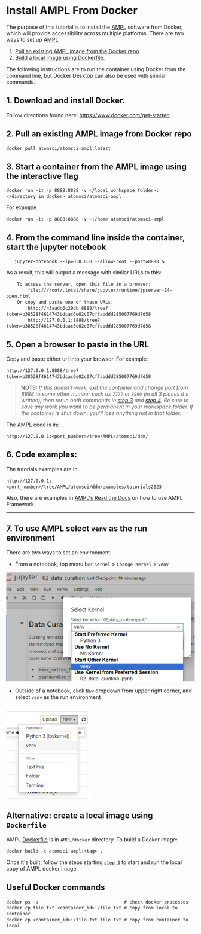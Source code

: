 # Install AMPL From Docker

The purpose of this tutorial is to install the [AMPL](https://github.com/ATOMScience-org/AMPL) software from Docker, which will
provide accessibility across multiple platforms. There are two ways to set up [AMPL](https://github.com/ATOMScience-org/AMPL): 

1. [Pull an existing AMPL image from the Docker repo](#2-pull-an-existing-ampl-image-from-docker-repo)
2. [Build a local image using Dockerfile.](#create-a-local-image-using-dockerfile)

The following instructions are to run the container using Docker from the command line, 
but Docker Desktop can also be used with similar commands.

## 1. Download and install Docker.

Follow directions found here: https://www.docker.com/get-started.


## 2. Pull an existing AMPL image from Docker repo

```
docker pull atomsci/atomsci-ampl:latest
```

## 3. Start a container from the AMPL image using the interactive flag

```
docker run -it -p 8888:8888 -v </local_workspace_folder>:</directory_in_docker> atomsci/atomsci-ampl
```
For example
```
docker run -it -p 8888:8888 -v ~:/home atomsci/atomsci-ampl
```

## 4. From the command line inside the container, start the jupyter notebook

```
   jupyter-notebook --ip=0.0.0.0 --allow-root --port=8888 &
```

As a result, this will output a message with similar URLs to this:

```
    To access the server, open this file in a browser:
        file:///root/.local/share/jupyter/runtime/jpserver-14-open.html
    Or copy and paste one of these URLs:
        http://43aadd0c29db:8888/tree?token=b38528f4614743bdcac6e02c07cffabddd285007769d7d58
        http://127.0.0.1:8888/tree?token=b38528f4614743bdcac6e02c07cffabddd285007769d7d58
```

## 5. Open a browser to paste in the URL

Copy and paste either url into your browser. For example:

```
http://127.0.0.1:8888/tree?token=b38528f4614743bdcac6e02c07cffabddd285007769d7d58
```

> **NOTE:**
> *If this doesn't work, exit the container and change port from 
> 8888 to some other number such as `7777` or `8899` (in all 3 places it's 
> written), then rerun both commands in 
> [step 3](#3-run-the-ampl-image-interactively) and 
> [step 4](#4-when-inside-the-container-start-the-jupyter-notebook). 
> Be sure to save any work you want to be permanent in your workspace folder. 
> If the container is shut down, you'll lose anything not in that folder.*  

The AMPL code is in:

```
http://127.0.0.1:<port_number>/tree/AMPL/atomsci/ddm/
```

## 6. Code examples:

The tutorials examples are in:

```
http://127.0.0.1:<port_number>/tree/AMPL/atomsci/ddm/examples/tutorials2023
```

Also, there are examples in 
[AMPL's Read the Docs](https://ampl.readthedocs.io/en/latest/) on how to use AMPL Framework.

---

## 7. To use AMPL select `venv` as the run environment

There are two ways to set an environment:

* From a notebook, top menu bar `Kernel` > `Change Kernel` > `venv`

![Select an environment from a notebook](../../docs/source/_static/img/01_install_from_docker_files/docker_notebook_env2.png)

* Outside of a notebook, click `New` dropdown from upper right corner, 
and select `venv` as the run environment

![Select an environment outside of a notebook](../../docs/source/_static/img/01_install_from_docker_files/docker_notebook_env1.png)



## Alternative: create a local image using `Dockerfile`

AMPL [Dockerfile](../../../../docker/Dockerfile) is in `AMPL/docker` directory.
To build a Docker image:

```
docker build -t atomsci-ampl:<tag> .
```

Once it's built, follow the steps starting [`step 3`](#3-run-the-ampl-image-interactively) to start and run the local copy of AMPL docker image.

## Useful Docker commands

```
docker ps -a                                # check docker processes
docker cp file.txt <container_id>:/file.txt # copy from local to container
docker cp <container_id>:/file.txt file.txt # copy from container to local
```
